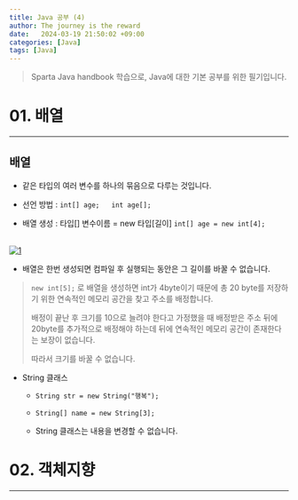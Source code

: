 ```yaml
---
title: Java 공부 (4)
author: The journey is the reward
date:   2024-03-19 21:50:02 +09:00
categories: [Java]
tags: [Java]
---
```


> Sparta Java handbook 학습으로, Java에 대한 기본 공부를 위한 필기입니다.

# 01. 배열

---

  
## 배열 

- 같은 타입의 여러 변수를 하나의 묶음으로 다루는 것입니다.

- 선언 방법 : ```int[] age;   int age[];```
- 배열 생성 : 타입[] 변수이름 = new 타입[길이] ```int[] age = new int[4];```
<br>
<a href="https://github.com/LeeNaYoung240/LeeNaYoung240.github.io/assets/107848521/b413fdd1-dc84-403a-9d54-0e773c554e07" class="popup img-link"><img src="https://github.com/LeeNaYoung240/LeeNaYoung240.github.io/assets/107848521/b413fdd1-dc84-403a-9d54-0e773c554e07" alt="1" loading="lazy"></a>
<br>

- 배열은 한번 생성되면 컴파일 후 실행되는 동안은 그 길이를 바꿀 수 없습니다.

> ```new int[5];``` 로 배열을 생성하면 int가 4byte이기 때문에 총 20 byte를 저장하기 위한 연속적인 메모리 공간을 찾고 주소를 배정합니다.
> 
> 배정이 끝난 후 크기를 10으로 늘려야 한다고 가정했을 때 배정받은 주소 뒤에 20byte를 추가적으로 배정해야 하는데 뒤에 연속적인 메모리 공간이 존재한다는 보장이 없습니다.
>
> 따라서 크기를 바꿀 수 없습니다.

- String 클래스 

  - ```String str = new String("행복");```
  - ```String[] name = new String[3];```

  - String 클래스는 내용을 변경할 수 없습니다.


# 02. 객체지향

---
